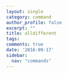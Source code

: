 ```yaml
---
layout: single
category: command
author_profile: false
excerpt: ""
title: alldifferent
tags:
comments: true
date: '2016-09-17'
sidebar:
  nav: "commands"
---
```

